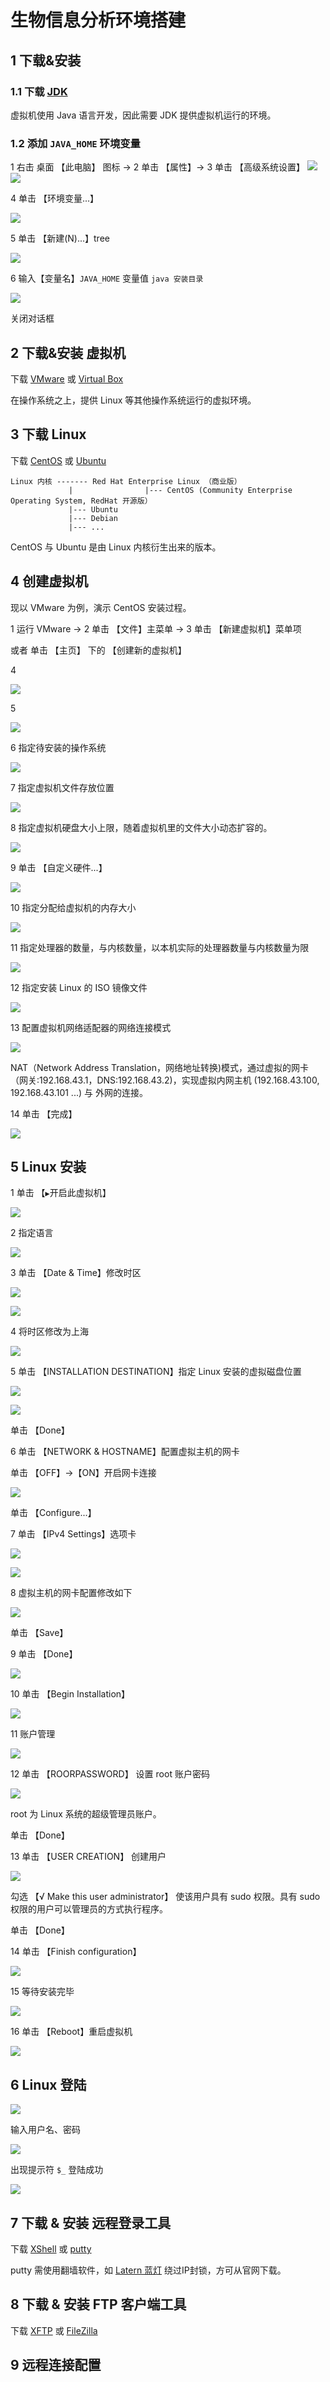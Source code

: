 # 生物信息分析环境搭建

## 1 下载&安装 

### 1.1 下载 [JDK](https://www.oracle.com/technetwork/java/javase/downloads/jdk11-downloads-5066655.html)

虚拟机使用 Java 语言开发，因此需要 JDK 提供虚拟机运行的环境。

### 1.2 添加 `JAVA_HOME` 环境变量

1 右击 桌面 【此电脑】 图标 -> 2 单击 【属性】-> 3 单击 【高级系统设置】
<img src="QifengSun/bioinfomatics/tree/master/png/java_home_1.png">
![](https://github.com/QifengSun/bioinfomatics/tree/master/png/java_home_1.png)

4 单击 【环境变量...】

![](https://github.com/QifengSun/bioinfomatics/tree/master/png/java_home_2.png)

5 单击 【新建(N)...】tree

![](https://github.com/QifengSun/bioinfomatics/tree/master/png/java_home_3.png)

6 输入【变量名】`JAVA_HOME` 变量值 `java 安装目录`

![](https://github.com/QifengSun/bioinfomatics/tree/master/png/java_home_4.png)

关闭对话框

## 2 下载&安装 虚拟机

下载 [VMware](https://www.vmware.com/go/getworkstation-win) 或 [Virtual Box](https://www.virtualbox.org/wiki/Downloads)

在操作系统之上，提供 Linux 等其他操作系统运行的虚拟环境。


## 3 下载 Linux

下载 [CentOS](https://www.centos.org/) 或 [Ubuntu](https://www.ubuntu.com/download/desktop)

```
Linux 内核 ------- Red Hat Enterprise Linux （商业版）
             |                |--- CentOS (Community Enterprise Operating System, RedHat 开源版）
             |--- Ubuntu
             |--- Debian
             |--- ...
```

CentOS 与 Ubuntu 是由 Linux 内核衍生出来的版本。


## 4 创建虚拟机

现以 VMware 为例，演示 CentOS 安装过程。

1 运行 VMware -> 2 单击 【文件】主菜单 -> 3 单击 【新建虚拟机】菜单项 

  或者 单击 【主页】 下的 【创建新的虚拟机】


4

![](https://github.com/QifengSun/bioinfomatics/tree/master/png/vmware_1.png)


5

![](https://github.com/QifengSun/bioinfomatics/tree/master/png/vmware_2.png)


6 指定待安装的操作系统

![](https://github.com/QifengSun/bioinfomatics/tree/master/png/vmware_3.png)


7 指定虚拟机文件存放位置

![](https://github.com/QifengSun/bioinfomatics/tree/master/png/vmware_4.png)


8 指定虚拟机硬盘大小上限，随着虚拟机里的文件大小动态扩容的。

![](https://github.com/QifengSun/bioinfomatics/tree/master/png/vmware_5.png)


9 单击 【自定义硬件...】

![](https://github.com/QifengSun/bioinfomatics/tree/master/png/vmware_6.png)


10 指定分配给虚拟机的内存大小

![](https://github.com/QifengSun/bioinfomatics/tree/master/png/vmware_7.png)


11 指定处理器的数量，与内核数量，以本机实际的处理器数量与内核数量为限

![](https://github.com/QifengSun/bioinfomatics/tree/master/png/vmware_8.png)


12 指定安装 Linux 的 ISO 镜像文件

![](https://github.com/QifengSun/bioinfomatics/tree/master/png/vmware_9.png)


13 配置虚拟机网络适配器的网络连接模式

![](https://github.com/QifengSun/bioinfomatics/tree/master/png/vmware_10.png)

NAT（Network Address Translation，网络地址转换)模式，通过虚拟的网卡（网关:192.168.43.1，DNS:192.168.43.2)，实现虚拟内网主机 (192.168.43.100, 192.168.43.101 ...) 与 外网的连接。


14 单击 【完成】

![](https://github.com/QifengSun/bioinfomatics/tree/master/png/vmware_11.png)

## 5 Linux 安装

1 单击 【```▶```开启此虚拟机】

![](https://github.com/QifengSun/bioinfomatics/tree/master/png/CentOS_1.png)


2 指定语言

![](https://github.com/QifengSun/bioinfomatics/tree/master/png/CentOS_2.png)


3 单击 【Date & Time】修改时区

![](https://github.com/QifengSun/bioinfomatics/tree/master/png/CentOS_3.png)

![](https://github.com/QifengSun/bioinfomatics/tree/master/png/CentOS_4.png)


4 将时区修改为上海

![](https://github.com/QifengSun/bioinfomatics/tree/master/png/CentOS_5.png)


5 单击 【INSTALLATION DESTINATION】指定 Linux 安装的虚拟磁盘位置

![](https://github.com/QifengSun/bioinfomatics/tree/master/png/CentOS_6.png)

![](https://github.com/QifengSun/bioinfomatics/tree/master/png/CentOS_7.png)

单击 【Done】


6 单击 【NETWORK & HOSTNAME】配置虚拟主机的网卡

单击 【OFF】->【ON】开启网卡连接

![](https://github.com/QifengSun/bioinfomatics/tree/master/png/CentOS_8.png)


单击 【Configure...】


7 单击 【IPv4 Settings】选项卡 

![](https://github.com/QifengSun/bioinfomatics/tree/master/png/CentOS_9.png)

![](https://github.com/QifengSun/bioinfomatics/tree/master/png/CentOS_10.png)


8 虚拟主机的网卡配置修改如下

![](https://github.com/QifengSun/bioinfomatics/tree/master/png/CentOS_11.png)

单击 【Save】

9 单击 【Done】 

![](https://github.com/QifengSun/bioinfomatics/tree/master/png/CentOS_12.png)


10 单击 【Begin Installation】

![](https://github.com/QifengSun/bioinfomatics/tree/master/png/CentOS_13.png)


11 账户管理 

![](https://github.com/QifengSun/bioinfomatics/tree/master/png/CentOS_14.png)

12 单击 【ROORPASSWORD】 设置 root 账户密码

![](https://github.com/QifengSun/bioinfomatics/tree/master/png/CentOS_15.png)

root 为 Linux 系统的超级管理员账户。

单击 【Done】

13 单击 【USER CREATION】 创建用户

![](https://github.com/QifengSun/bioinfomatics/tree/master/png/CentOS_16.png)

勾选 【√ Make this user administrator】 使该用户具有 sudo 权限。具有 sudo 权限的用户可以管理员的方式执行程序。

单击 【Done】

14 单击 【Finish configuration】

![](https://github.com/QifengSun/bioinfomatics/tree/master/png/CentOS_17.png)


15 等待安装完毕

![](https://github.com/QifengSun/bioinfomatics/tree/master/png/CentOS_18.png)


16 单击 【Reboot】重启虚拟机

![](https://github.com/QifengSun/bioinfomatics/tree/master/png/CentOS_19.png)


## 6 Linux 登陆

![](https://github.com/QifengSun/bioinfomatics/tree/master/png/CentOS_20.png)


输入用户名、密码

![](https://github.com/QifengSun/bioinfomatics/tree/master/png/CentOS_21.png)


出现提示符 `$_` 登陆成功

![](https://github.com/QifengSun/bioinfomatics/tree/master/png/CentOS_22.png)

## 7 下载 & 安装 远程登录工具

下载 [XShell](https://www.netsarang.com/zh/xshell/) 或 [putty](http://www.putty.org/)

putty 需使用翻墙软件，如 [Latern 蓝灯](https://github.com/getlantern/lantern) 绕过IP封锁，方可从官网下载。

## 8 下载 & 安装 FTP 客户端工具

下载 [XFTP](https://www.netsarang.com/zh/xftp/) 或 [FileZilla](https://filezilla-project.org/)

## 9 远程连接配置


